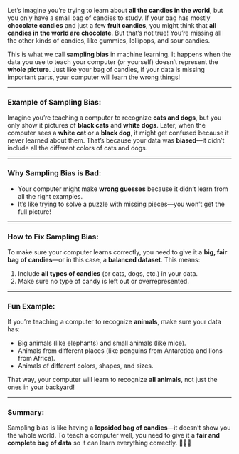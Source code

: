 Let’s imagine you’re trying to learn about **all the candies in the world**, but you only have a small bag of candies to study. If your bag has mostly **chocolate candies** and just a few **fruit candies**, you might think that **all candies in the world are chocolate**. But that’s not true! You’re missing all the other kinds of candies, like gummies, lollipops, and sour candies.

This is what we call **sampling bias** in machine learning. It happens when the data you use to teach your computer (or yourself) doesn’t represent the **whole picture**. Just like your bag of candies, if your data is missing important parts, your computer will learn the wrong things!

---

### Example of Sampling Bias:
Imagine you’re teaching a computer to recognize **cats and dogs**, but you only show it pictures of **black cats** and **white dogs**. Later, when the computer sees a **white cat** or a **black dog**, it might get confused because it never learned about them. That’s because your data was **biased**—it didn’t include all the different colors of cats and dogs.

---

### Why Sampling Bias is Bad:
- Your computer might make **wrong guesses** because it didn’t learn from all the right examples.
- It’s like trying to solve a puzzle with missing pieces—you won’t get the full picture!

---

### How to Fix Sampling Bias:
To make sure your computer learns correctly, you need to give it a **big, fair bag of candies**—or in this case, a **balanced dataset**. This means:
1. Include **all types of candies** (or cats, dogs, etc.) in your data.
2. Make sure no type of candy is left out or overrepresented.

---

### Fun Example:
If you’re teaching a computer to recognize **animals**, make sure your data has:
- Big animals (like elephants) and small animals (like mice).
- Animals from different places (like penguins from Antarctica and lions from Africa).
- Animals of different colors, shapes, and sizes.

That way, your computer will learn to recognize **all animals**, not just the ones in your backyard!

---

### Summary:
Sampling bias is like having a **lopsided bag of candies**—it doesn’t show you the whole world. To teach a computer well, you need to give it a **fair and complete bag of data** so it can learn everything correctly. 🍬🐱🐶
